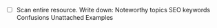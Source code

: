 - [ ] Scan entire resource. Write down:
      Noteworthy topics
      SEO keywords
      Confusions
      Unattached Examples
